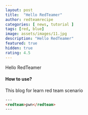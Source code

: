 ```yaml
---
layout: post
title:  "Hello RedTeamer"
author: redteamrecipe
categories: [ news, tutorial ]
tags: [red, blue]
image: assets/images/11.jpg
description: "Hello RedTeamer"
featured: true
hidden: true
rating: 4.5
---
```


Hello RedTeamer

#### How to use?

This blog for learn red team scenario

```html
---
<redteam>pwn</redteam>
---
```

